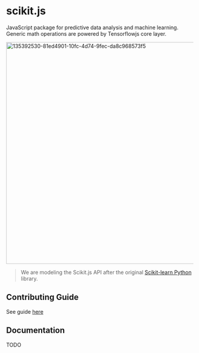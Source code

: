# scikit.js
JavaScript package for predictive data analysis and machine learning. Generic math operations are powered by Tensorflowjs core layer. 

<img width="596" alt="135392530-81ed4901-10fc-4d74-9fec-da8c968573f5" src="https://user-images.githubusercontent.com/29900845/137105982-f1a51ad5-9adb-46c3-9dfc-d3a23e36d93f.png">

> We are modeling the Scikit.js API after the original [Scikit-learn Python](https://scikit-learn.org/) library. 

## Contributing Guide
See guide [here](https://github.com/opensource9ja/scikit.js/blob/dev/CONTRIBUTING_GUIDE.md)

## Documentation
TODO
